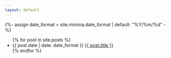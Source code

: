 ```yaml
---
layout: default
---
```


{%- assign date_format = site.minima.date_format | default: "%Y/%m/%d" -%}

<ul>
  {% for post in site.posts %}
    <li>
      <span>{{ post.date | date: date_format }}</span>
      <a href="{{ site.baseurl }}/{{ post.url }}">{{ post.title }}</a>
    </li>
  {% endfor %}
</ul>
